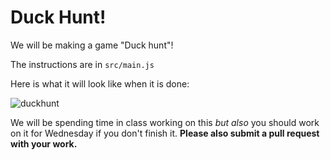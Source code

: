# Duck Hunt!

We will be making a game "Duck hunt"!

The instructions are in `src/main.js`

Here is what it will look like when it is done:

![duckhunt](https://media.git.generalassemb.ly/user/4451/files/1d2ff54c-99ac-11e8-9c00-8721e76f1188)


We will be spending time in class working on this _but also_ you should work on it for Wednesday if you don't finish it. **Please also submit a pull request with your work.**
